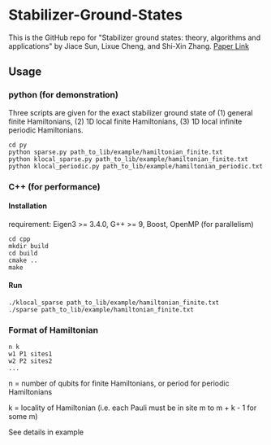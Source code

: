 # Stabilizer-Ground-States

This is the GitHub repo for "Stabilizer ground states: theory, algorithms and applications" by Jiace Sun, Lixue Cheng, and Shi-Xin Zhang. [Paper Link](https://arxiv.org/abs/2403.08441)

## Usage

### python (for demonstration)
Three scripts are given for the exact stabilizer ground state of (1) general finite Hamiltonians, (2) 1D local finite Hamiltonians, (3) 1D local infinite periodic Hamiltonians.
```
cd py
python sparse.py path_to_lib/example/hamiltonian_finite.txt
python klocal_sparse.py path_to_lib/example/hamiltonian_finite.txt
python klocal_periodic.py path_to_lib/example/hamiltonian_periodic.txt
```
### C++ (for performance)
#### Installation
requirement: Eigen3 >= 3.4.0, G++ >= 9, Boost, OpenMP (for parallelism)
```
cd cpp
mkdir build
cd build
cmake ..
make
```
#### Run
```
./klocal_sparse path_to_lib/example/hamiltonian_finite.txt
./sparse path_to_lib/example/hamiltonian_finite.txt
```

### Format of Hamiltonian
```
n k
w1 P1 sites1
w2 P2 sites2
...
```
n = number of qubits for finite Hamiltonians, or period for periodic Hamiltonians

k = locality of Hamiltonian (i.e. each Pauli must be in site m to m + k - 1 for some m)

See details in example
